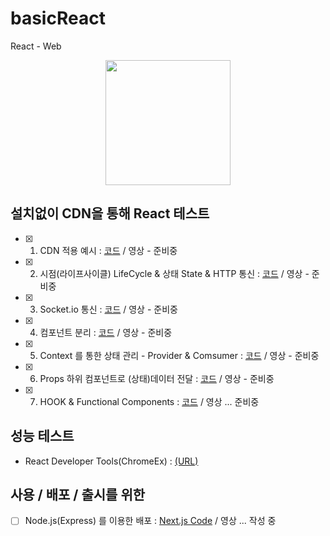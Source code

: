 # basicReact
React - Web

<p align="center"><img src="https://miro.medium.com/max/1200/0*XCgoYU9sqt95P8J0.png" height="200px"></p>

## 설치없이 CDN을 통해 React 테스트
- [x] 1. CDN 적용 예시 : [코드](https://github.com/doyle-flutter/basicReact/tree/main/reactCdn) / 영상 - 준비중
- [x] 2. 시점(라이프사이클) LifeCycle & 상태 State & HTTP 통신 : [코드](https://github.com/doyle-flutter/basicReact/tree/main/httpConnect) / 영상 - 준비중
- [x] 3. Socket.io 통신 : [코드](https://github.com/doyle-flutter/basicReact/tree/main/socketIo) / 영상 - 준비중
- [x] 4. 컴포넌트 분리 : [코드](https://github.com/doyle-flutter/basicReact/blob/main/detachComponent/react.html) / 영상 - 준비중
- [x] 5. Context 를 통한 상태 관리 - Provider & Comsumer : [코드](https://github.com/doyle-flutter/basicReact/blob/main/contextState/react.html) / 영상 - 준비중
- [x] 6. Props 하위 컴포넌트로 (상태)데이터 전달 : [코드](https://github.com/doyle-flutter/basicReact/blob/main/props/react.html) / 영상 - 준비중
- [x] 7. HOOK & Functional Components : [코드](https://github.com/doyle-flutter/basicReact/blob/main/hookFunctional/react.html) / 영상 ... 준비중
  
## 성능 테스트
- React Developer Tools(ChromeEx) : [(URL)](https://chrome.google.com/webstore/detail/react-developer-tools/fmkadmapgofadopljbjfkapdkoienihi)
  
## 사용 / 배포 / 출시를 위한
- [ ] Node.js(Express) 를 이용한 배포 : [Next.js Code](https://github.com/doyle-flutter/NodeJsExpressNextJsReact) / 영상 ... 작성 중
